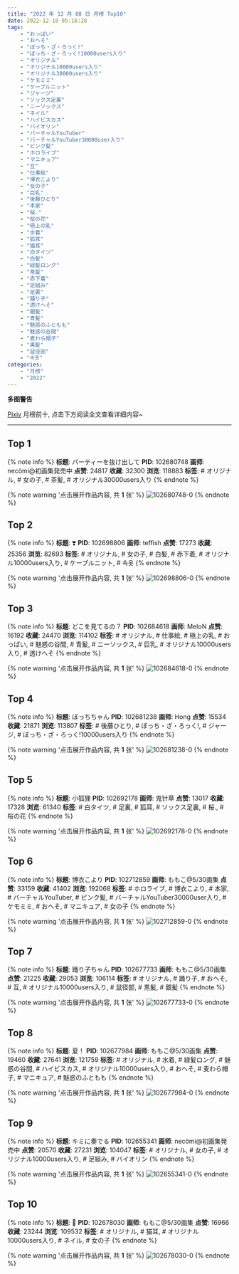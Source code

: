 ```yaml
---
title: "2022 年 12 月 08 日 月榜 Top10"
date: 2022-12-10 05:16:28
tags:
    - "おっぱい"
    - "おへそ"
    - "ぼっち・ざ・ろっく!"
    - "ぼっち・ざ・ろっく!10000users入り"
    - "オリジナル"
    - "オリジナル10000users入り"
    - "オリジナル30000users入り"
    - "ケモミミ"
    - "ケーブルニット"
    - "ジャージ"
    - "ソックス足裏"
    - "ニーソックス"
    - "ネイル"
    - "ハイビスカス"
    - "バイオリン"
    - "バーチャルYouTuber"
    - "バーチャルYouTuber30000user入り"
    - "ピンク髪"
    - "ホロライブ"
    - "マニキュア"
    - "互"
    - "仕事絵"
    - "博衣こより"
    - "女の子"
    - "巨乳"
    - "後藤ひとり"
    - "本家"
    - "桜."
    - "桜の花"
    - "極上の乳"
    - "水着"
    - "狐耳"
    - "猫耳"
    - "白タイツ"
    - "白髪"
    - "緑髪ロング"
    - "茶髪"
    - "赤下着"
    - "足組み"
    - "足裏"
    - "踊り子"
    - "透けへそ"
    - "銀髪"
    - "青髪"
    - "魅惑のふともも"
    - "魅惑の谷間"
    - "麦わら帽子"
    - "黒髪"
    - "鼠径部"
    - "속옷"
categories:
    - "月榜"
    - "2022"
---
```


<i class="fa fa-triangle-exclamation"></i>**多图警告**<i class="fa fa-triangle-exclamation"></i>

[Pixiv](https://www.pixiv.net/) 月榜前十, 点击下方阅读全文查看详细内容~

<!-- more -->

---

## Top 1

{% note info %}
**标题**: パーティーを抜け出して
**PID**: 102680748 **画师**: necömi@初画集発売中
**点赞**: 24817 **收藏**: 32300 **浏览**: 118883
**标签**: # オリジナル, # 女の子, # 茶髪, # オリジナル30000users入り
{% endnote %}

{% note warning '点击展开作品内容, 共 **1** 张' %}
![102680748-0](https://i.pixiv.re/img-original/img/2022/11/11/00/00/08/102680748_p0.png)
{% endnote %}

## Top 2

{% note info %}
**标题**: ❣️
**PID**: 102698806 **画师**: teffish
**点赞**: 17273 **收藏**: 25356 **浏览**: 82693
**标签**: # オリジナル, # 女の子, # 白髪, # 赤下着, # オリジナル10000users入り, # ケーブルニット, # 속옷
{% endnote %}

{% note warning '点击展开作品内容, 共 **1** 张' %}
![102698806-0](https://i.pixiv.re/img-original/img/2022/11/11/18/54/43/102698806_p0.jpg)
{% endnote %}

## Top 3

{% note info %}
**标题**: どこを見てるの？
**PID**: 102684618 **画师**: MeIoN
**点赞**: 16192 **收藏**: 24470 **浏览**: 114102
**标签**: # オリジナル, # 仕事絵, # 極上の乳, # おっぱい, # 魅惑の谷間, # 青髪, # ニーソックス, # 巨乳, # オリジナル10000users入り, # 透けへそ
{% endnote %}

{% note warning '点击展开作品内容, 共 **1** 张' %}
![102684618-0](https://i.pixiv.re/img-original/img/2022/11/11/02/13/51/102684618_p0.jpg)
{% endnote %}

## Top 4

{% note info %}
**标题**: ぼっちちゃん
**PID**: 102681238 **画师**: Hong
**点赞**: 15534 **收藏**: 21871 **浏览**: 113807
**标签**: # 後藤ひとり, # ぼっち・ざ・ろっく!, # ジャージ, # ぼっち・ざ・ろっく!10000users入り
{% endnote %}

{% note warning '点击展开作品内容, 共 **1** 张' %}
![102681238-0](https://i.pixiv.re/img-original/img/2022/11/11/00/05/03/102681238_p0.jpg)
{% endnote %}

## Top 5

{% note info %}
**标题**: 小狐狸
**PID**: 102692178 **画师**: 鬼针草
**点赞**: 13017 **收藏**: 17328 **浏览**: 61340
**标签**: # 白タイツ, # 足裏, # 狐耳, # ソックス足裏, # 桜., # 桜の花
{% endnote %}

{% note warning '点击展开作品内容, 共 **1** 张' %}
![102692178-0](https://i.pixiv.re/img-original/img/2022/11/11/12/42/21/102692178_p0.jpg)
{% endnote %}

## Top 6

{% note info %}
**标题**: 博衣こより
**PID**: 102712859 **画师**: ももこ@5/30画集
**点赞**: 33159 **收藏**: 41402 **浏览**: 192068
**标签**: # ホロライブ, # 博衣こより, # 本家, # バーチャルYouTuber, # ピンク髪, # バーチャルYouTuber30000user入り, # ケモミミ, # おへそ, # マニキュア, # 女の子
{% endnote %}

{% note warning '点击展开作品内容, 共 **1** 张' %}
![102712859-0](https://i.pixiv.re/img-original/img/2022/11/12/02/20/07/102712859_p0.png)
{% endnote %}

## Top 7

{% note info %}
**标题**: 踊り子ちゃん
**PID**: 102677733 **画师**: ももこ@5/30画集
**点赞**: 21225 **收藏**: 29053 **浏览**: 106114
**标签**: # オリジナル, # 踊り子, # おへそ, # 互, # オリジナル10000users入り, # 鼠径部, # 黒髪, # 銀髪
{% endnote %}

{% note warning '点击展开作品内容, 共 **1** 张' %}
![102677733-0](https://i.pixiv.re/img-original/img/2022/11/10/22/19/16/102677733_p0.png)
{% endnote %}

## Top 8

{% note info %}
**标题**: 夏！
**PID**: 102677984 **画师**: ももこ@5/30画集
**点赞**: 19460 **收藏**: 27641 **浏览**: 121759
**标签**: # オリジナル, # 水着, # 緑髪ロング, # 魅惑の谷間, # ハイビスカス, # オリジナル10000users入り, # おへそ, # 麦わら帽子, # マニキュア, # 魅惑のふともも
{% endnote %}

{% note warning '点击展开作品内容, 共 **1** 张' %}
![102677984-0](https://i.pixiv.re/img-original/img/2022/11/10/22/28/01/102677984_p0.png)
{% endnote %}

## Top 9

{% note info %}
**标题**: キミに奏でる
**PID**: 102655341 **画师**: necömi@初画集発売中
**点赞**: 20570 **收藏**: 27231 **浏览**: 104047
**标签**: # オリジナル, # 女の子, # オリジナル10000users入り, # 足組み, # バイオリン
{% endnote %}

{% note warning '点击展开作品内容, 共 **1** 张' %}
![102655341-0](https://i.pixiv.re/img-original/img/2022/11/10/00/00/16/102655341_p0.png)
{% endnote %}

## Top 10

{% note info %}
**标题**: 💞
**PID**: 102678030 **画师**: ももこ@5/30画集
**点赞**: 16966 **收藏**: 23244 **浏览**: 109532
**标签**: # オリジナル, # 猫耳, # オリジナル10000users入り, # ネイル, # 女の子
{% endnote %}

{% note warning '点击展开作品内容, 共 **1** 张' %}
![102678030-0](https://i.pixiv.re/img-original/img/2022/11/10/22/29/37/102678030_p0.png)
{% endnote %}

